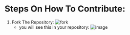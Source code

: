 # Steps On How To Contribute:

1. Fork The Repository:
   ![fork](https://github.com/user-attachments/assets/65c0ed44-e85c-4fe5-a0a8-eecd25daead1)
   - you will see this in your repository:
     ![image](https://github.com/user-attachments/assets/c32a0cb0-828c-452c-9288-ef2eecc913a1)
